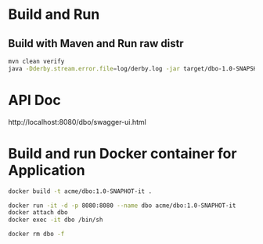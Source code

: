 # Build and Run
## Build with Maven and Run raw distr
```bash
mvn clean verify
java -Dderby.stream.error.file=log/derby.log -jar target/dbo-1.0-SNAPSHOT.jar --spring.profiles.active=it
```

# API Doc
http://localhost:8080/dbo/swagger-ui.html

# Build and run Docker container for Application
```bash
docker build -t acme/dbo:1.0-SNAPHOT-it .

docker run -it -d -p 8080:8080 --name dbo acme/dbo:1.0-SNAPHOT-it
docker attach dbo
docker exec -it dbo /bin/sh

docker rm dbo -f
```

